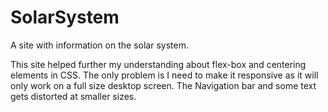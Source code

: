 # SolarSystem
A site with information on the solar system.


This site helped further my understanding about flex-box and centering elements in CSS. The only problem is I need to make it responsive 
as it will only work on a full size desktop screen. The Navigation bar and some text gets distorted at smaller sizes.
